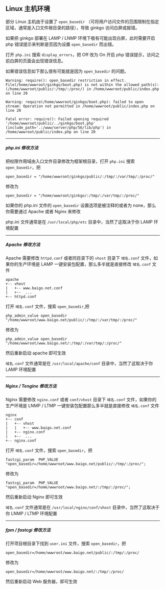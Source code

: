 ## Linux 主机环境

部分 Linux 主机由于设置了 `open_basedir` （可将用户访问文件的范围限制在指定区域，通常是入口文件根目录的路径），导致 ginkgo 访问白屏或报错。

如果把 ginkgo 部署在 LAMP / LNMP 环境下极有可能出现白屏，此时需要开启 php 错误提示来判断是否因为设置 `open_basedir` 而出错。

打开 `php.ini` 搜索 `display_errors`，把 Off 改为 On 开启 php 错误提示，访问之前白屏的页面会出现错误信息。

如果错误信息如下那么很有可能就是因为 `open_basedir` 的问题。

    Warning: require(): open_basedir restriction in effect. File(/home/wwwroot/ginkgo/boot.php) is not within the allowed path(s): (/home/wwwroot/public/:/tmp/:/proc/) in /home/wwwroot/public/index.php on line 20

    Warning: require(/home/wwwroot/ginkgo/boot.php): failed to open stream: Operation not permitted in /home/wwwroot/public/index.php on line 20

    Fatal error: require(): Failed opening required '/home/wwwroot/public/../ginkgo/boot.php' (include_path='.:/www/server/php/56/lib/php') in /home/wwwroot/public/index.php on line 20


----------

##### php.ini 修改方法

把权限作用域由入口文件目录修改为框架根目录，打开 `php.ini` 搜索 `open_basedir`，把

``` clike
open_basedir = "/home/wwwroot/ginkgo/public/:/tmp/:/var/tmp/:/proc/"
```

修改为

``` clike
open_basedir = "/home/wwwroot/ginkgo/:/tmp/:/var/tmp/:/proc/"
```

如果你的 php.ini 文件的 `open_basedir` 设置选项是被注释的或者为 none，那么你需要通过 Apache 或者 Nginx 来修改

php.ini 文件通常是在 `/usr/local/php/etc` 目录中，当然了这取决于你 LAMP 环境配置

----------

##### Apache 修改方法

Apache 需要修改 `httpd.conf` 或者同目录下的 `vhost` 目录下 `域名.conf` 文件，如果你的生产环境是 LAMP 一键安装包配置，那么多半就是直接修改 `域名.conf` 文件

    apache
    +-- vhost
    |   +-- www.baigo.net.conf
    |   +--  ...
    +-- httpd.conf

打开 `域名.conf` 文件，搜索 `open_basedir`,把

``` clike
php_admin_value open_basedir "/home/wwwroot/www.baigo.net/public/:/tmp/:/var/tmp/:/proc/"
```

修改为

``` clike
php_admin_value open_basedir "/home/wwwroot/www.baigo.net/:/tmp/:/var/tmp/:/proc/"
```

然后重新启动 apache 即可生效

`域名.conf` 文件通常是在 `/usr/local/apache/conf` 目录中，当然了这取决于你 LAMP 环境配置

----------

##### Nginx / Tengine 修改方法

Nginx 需要修改 `nginx.conf` 或者 `conf/vhost` 目录下 `域名.conf` 文件，如果你的生产环境是 LNMP / LTMP 一键安装包配置那么多半就是直接修改 `域名.conf` 文件

    nginx
    +-- conf
    |   +-- vhost
    |   |   +-- www.baigo.net.conf
    |   +-- nginx.conf
    |   +--  ...
    +-- nginx.conf

打开 `域名.conf` 文件，搜索 `open_basedir`，把

``` clike
fastcgi_param  PHP_VALUE  "open_basedir=/home/wwwroot/www.baigo.net/public/:/tmp/:/proc/";
```

修改为

``` clike
fastcgi_param  PHP_VALUE  "open_basedir=/home/wwwroot/www.baigo.net/:/tmp/:/proc/";
```

然后重新启动 Nginx 即可生效

`域名.conf` 文件通常是在 `/usr/local/nginx/conf/vhost` 目录中，当然了这取决于你 LNMP / LTMP 环境配置

----------

##### fpm / fastcgi 修改方法

打开项目根目录下找到 `user.ini` 文件，搜索 `open_basedir`，把

``` clike
open_basedir=/home/wwwroot/www.baigo.net/public/:/tmp/:/proc/
```

修改为

``` clike
open_basedir=/home/wwwroot/www.baigo.net/:/tmp/:/proc/
```

然后重新启动 Web 服务器，即可生效
